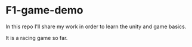 # F1-game-demo

In this repo I'll share my work in order to learn the unity and game basics. 

It is a racing game so far.

